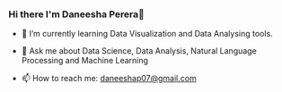 ### Hi there I'm Daneesha Perera👋

- 🌱 I’m currently learning Data Visualization and Data Analysing tools.

- 💬 Ask me about Data Science, Data Analysis, Natural Language Processing and Machine Learning

- 📫 How to reach me: daneeshap07@gmail.com

<!--
**DaneeshaP/DaneeshaP** is a ✨ _special_ ✨ repository because its `README.md` (this file) appears on your GitHub profile.

Here are some ideas to get you started:



-->

